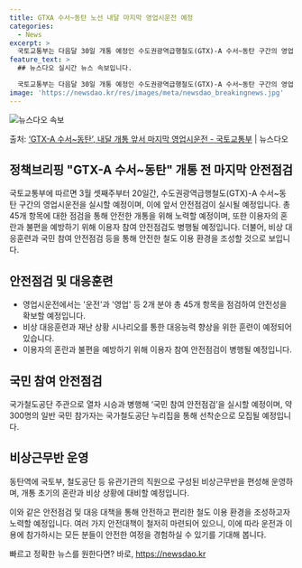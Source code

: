 ```yaml
---
title: GTXA 수서~동탄 노선 내달 마지막 영업시운전 예정
categories:
  - News
excerpt: >
  국토교통부는 다음달 30일 개통 예정인 수도권광역급행철도(GTX)-A 수서~동탄 구간의 영업시운전을 23일부…
feature_text: >
  ## 뉴스다오 실시간 뉴스 속보입니다.

  국토교통부는 다음달 30일 개통 예정인 수도권광역급행철도(GTX)-A 수서~동탄 구간의 영업시운전을 23일부…
image: 'https://newsdao.kr/res/images/meta/newsdao_breakingnews.jpg'
---
```


![뉴스다오 속보](https://newsdao.kr/res/images/meta/newsdao_breakingnews.jpg)

<p>출처: <a href="https://newsdao.kr/3218" rel="dofollow">‘GTX-A 수서~동탄’, 내달 개통 앞서 마지막 영업시운전 - 국토교통부</a> | 뉴스다오</p>

<h2 data-ke-size="size26">정책브리핑 "GTX-A 수서~동탄" 개통 전 마지막 안전점검</h2>

국토교통부에 따르면 3월 셋째주부터 20일간, 수도권광역급행철도(GTX)-A 수서~동탄 구간의 영업시운전을 실시할 예정이며, 이에 앞서 안전점검이 실시될 예정입니다. 총 45개 항목에 대한 점검을 통해 안전한 개통을 위해 노력할 예정이며, 또한 이용자의 혼란과 불편을 예방하기 위해 이용자 참여 안전점검도 병행될 예정입니다. 더불어, 비상 대응훈련과 국민 참여 안전점검 등을 통해 안전한 철도 이용 환경을 조성할 것으로 보입니다.

<h2 data-ke-size="size24">안전점검 및 대응훈련</h2>
<ul>
  <li>영업시운전에서는 '운전'과 '영업' 등 2개 분야 총 45개 항목을 점검하여 안전성을 확보할 예정입니다.</li>
  <li>비상 대응훈련과 재난 상황 시나리오를 통한 대응능력 향상을 위한 훈련이 예정되어 있습니다.</li>
  <li>이용자의 혼란과 불편을 예방하기 위해 이용자 참여 안전점검이 병행될 예정입니다.</li>
</ul>

<p data-ke-size="size16"></p>

<h2 data-ke-size="size24">국민 참여 안전점검</h2>
국가철도공단 주관으로 열차 시승과 병행해 ‘국민 참여 안전점검’을 실시할 예정이며, 약 300명의 일반 국민 참가자는 국가철도공단 누리집을 통해 선착순으로 모집될 예정입니다.

<h2 data-ke-size="size24">비상근무반 운영</h2>
동탄역에 국토부, 철도공단 등 유관기관의 직원으로 구성된 비상근무반을 편성해 운영하며, 개통 초기의 혼란과 비상 상황에 대비할 예정입니다.

<p data-ke-size="size16"></p>

이와 같은 안전점검 및 대응 대책을 통해 안전하고 편리한 철도 이용 환경을 조성하고자 노력할 예정입니다. 여러 가지 안전대책이 철저히 마련되어 있으니, 이에 따라 운전과 이용에 참가하시는 모든 분들이 안전한 여정을 경험하실 수 있기를 기대해 봅니다. 

빠르고 정확한 뉴스를 원한다면? 바로, <a href="https://newsdao.kr" rel="dofollow">https://newsdao.kr</a>



